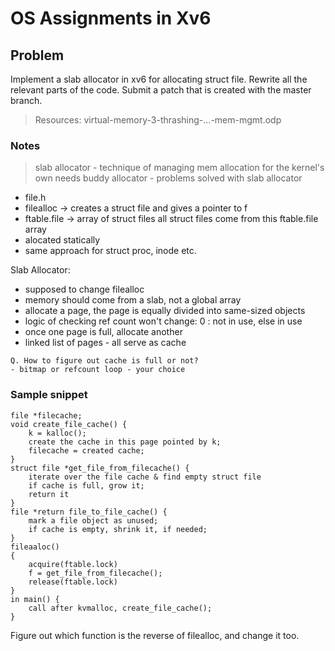 # OS Assignments in Xv6

## Problem
Implement a slab allocator in xv6 for allocating struct file.
Rewrite all the relevant parts of the code.
Submit a patch that is created with the master branch.

> Resources: virtual-memory-3-thrashing-...-mem-mgmt.odp

### Notes
> slab allocator - technique of managing mem allocation for the kernel's own needs
> buddy allocator - problems solved with slab allocator

- file.h
- filealloc -> creates a struct file and gives a pointer to f
- ftable.file -> array of struct files
all struct files come from this ftable.file array
- alocated statically
- same approach for struct proc, inode etc.

Slab Allocator:
- supposed to change filealloc
- memory should come from a slab, not a global array
- allocate a page, the page is equally divided into same-sized objects
- logic of checking ref count won't change: 0 : not in use, else in use
- once one page is full, allocate another
- linked list of pages - all serve as cache

```
Q. How to figure out cache is full or not?
- bitmap or refcount loop - your choice
```
### Sample snippet
```
file *filecache;
void create_file_cache() {
    k = kalloc();
    create the cache in this page pointed by k;
    filecache = created cache;
}
struct file *get_file_from_filecache() {
    iterate over the file cache & find empty struct file
    if cache is full, grow it;
    return it
}
file *return file_to_file_cache() {
    mark a file object as unused;
    if cache is empty, shrink it, if needed;
}
fileaaloc()
{
    acquire(ftable.lock)
    f = get_file_from_filecache();
    release(ftable.lock)
}
in main() {
    call after kvmalloc, create_file_cache();
}
```
Figure out which function is the reverse of filealloc, and change it too.


